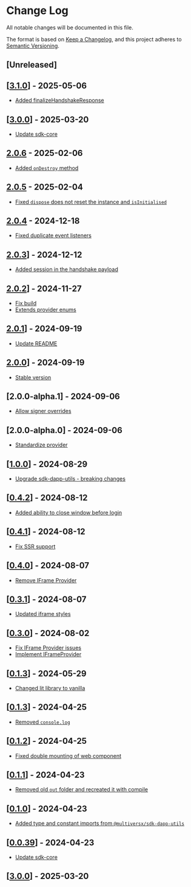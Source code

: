 # Change Log

All notable changes will be documented in this file.

The format is based on [Keep a Changelog](https://keepachangelog.com/en/1.0.0/),
and this project adheres to [Semantic Versioning](https://semver.org/spec/v2.0.0.html).

## [Unreleased]

## [[3.1.0](https://github.com/multiversx/mx-sdk-js-web-wallet-cross-window-provider/pull/84)] - 2025-05-06

- [Added finalizeHandshakeResponse](https://github.com/multiversx/mx-sdk-js-web-wallet-cross-window-provider/pull/83)

## [[3.0.0](https://github.com/multiversx/mx-sdk-js-web-wallet-cross-window-provider/pull/82)] - 2025-03-20

- [Update sdk-core](https://github.com/multiversx/mx-sdk-js-web-wallet-cross-window-provider/pull/82)

## [2.0.6](https://github.com/multiversx/mx-sdk-js-web-wallet-cross-window-provider/pull/81) - 2025-02-06

- [Added `onDestroy` method](https://github.com/multiversx/mx-sdk-js-web-wallet-cross-window-provider/pull/80)

## [2.0.5](https://github.com/multiversx/mx-sdk-js-web-wallet-cross-window-provider/pull/79) - 2025-02-04

- [Fixed `dispose` does not reset the instance and `isInitialised`](https://github.com/multiversx/mx-sdk-js-web-wallet-cross-window-provider/pull/78)

## [2.0.4](https://github.com/multiversx/mx-sdk-js-web-wallet-cross-window-provider/pull/76) - 2024-12-18

- [Fixed duplicate event listeners](https://github.com/multiversx/mx-sdk-js-web-wallet-cross-window-provider/pull/75)

## [2.0.3](https://github.com/multiversx/mx-sdk-js-web-wallet-cross-window-provider/pull/74)] - 2024-12-12

- [Added session in the handshake payload](https://github.com/multiversx/mx-sdk-js-web-wallet-cross-window-provider/pull/73)

## [2.0.2](https://github.com/multiversx/mx-sdk-js-web-wallet-cross-window-provider/pull/70)] - 2024-11-27

- [Fix build](https://github.com/multiversx/mx-sdk-js-web-wallet-cross-window-provider/pull/71)
- [Extends provider enums](https://github.com/multiversx/mx-sdk-js-web-wallet-cross-window-provider/pull/69)

## [2.0.1](https://github.com/multiversx/mx-sdk-js-web-wallet-cross-window-provider/pull/68)] - 2024-09-19

- [Update README](https://github.com/multiversx/mx-sdk-js-web-wallet-cross-window-provider/pull/55)

## [2.0.0](https://github.com/multiversx/mx-sdk-js-web-wallet-cross-window-provider/pull/67)] - 2024-09-19

- [Stable version](https://github.com/multiversx/mx-sdk-js-web-wallet-cross-window-provider/pull/66)

## [2.0.0-alpha.1] - 2024-09-06

- [Allow signer overrides](https://github.com/multiversx/mx-sdk-js-web-wallet-cross-window-provider/commit/7fe6c7167588e7d58e291f6d978701bb1ad8d59a)

## [2.0.0-alpha.0] - 2024-09-06

- [Standardize provider](https://github.com/multiversx/mx-sdk-js-web-wallet-cross-window-provider/pull/65)

## [[1.0.0](https://github.com/multiversx/mx-sdk-js-web-wallet-cross-window-provider/pull/61)] - 2024-08-29

- [Upgrade sdk-dapp-utils - breaking changes](https://github.com/multiversx/mx-sdk-js-web-wallet-cross-window-provider/pull/60)

## [[0.4.2](https://github.com/multiversx/mx-sdk-js-web-wallet-cross-window-provider/pull/59)] - 2024-08-12

- [Added ability to close window before login](https://github.com/multiversx/mx-sdk-js-web-wallet-cross-window-provider/pull/58)

## [[0.4.1](https://github.com/multiversx/mx-sdk-js-web-wallet-cross-window-provider/pull/57)] - 2024-08-12

- [Fix SSR support](https://github.com/multiversx/mx-sdk-js-web-wallet-cross-window-provider/pull/56)

## [[0.4.0](https://github.com/multiversx/mx-sdk-js-web-wallet-cross-window-provider/pull/54)] - 2024-08-07

- [Remove IFrame Provider](https://github.com/multiversx/mx-sdk-js-web-wallet-cross-window-provider/pull/53)

## [[0.3.1](https://github.com/multiversx/mx-sdk-js-web-wallet-cross-window-provider/pull/52)] - 2024-08-07

- [Updated iframe styles](https://github.com/multiversx/mx-sdk-js-web-wallet-cross-window-provider/pull/50)

## [[0.3.0](https://github.com/multiversx/mx-sdk-js-web-wallet-cross-window-provider/pull/48)] - 2024-08-02

- [Fix IFrame Provider issues](https://github.com/multiversx/mx-sdk-js-web-wallet-cross-window-provider/pull/47)
- [Implement IFrameProvider](https://github.com/multiversx/mx-sdk-js-web-wallet-cross-window-provider/pull/46)

## [[0.1.3](https://github.com/multiversx/mx-sdk-js-web-wallet-cross-window-provider/pull/45)] - 2024-05-29

- [Changed lit library to vanilla](https://github.com/multiversx/mx-sdk-js-web-wallet-cross-window-provider/pull/44)

## [[0.1.3](https://github.com/multiversx/mx-sdk-js-web-wallet-cross-window-provider/pull/42)] - 2024-04-25

- [Removed `console.log`](https://github.com/multiversx/mx-sdk-js-web-wallet-cross-window-provider/pull/41)

## [[0.1.2](https://github.com/multiversx/mx-sdk-js-web-wallet-cross-window-provider/pull/40)] - 2024-04-25

- [Fixed double mounting of web component](https://github.com/multiversx/mx-sdk-js-web-wallet-cross-window-provider/pull/39)

## [[0.1.1](https://github.com/multiversx/mx-sdk-js-web-wallet-cross-window-provider/pull/38)] - 2024-04-23

- [Removed old `out` folder and recreated it with compile](https://github.com/multiversx/mx-sdk-js-web-wallet-cross-window-provider/pull/38)

## [[0.1.0](https://github.com/multiversx/mx-sdk-js-web-wallet-cross-window-provider/pull/37)] - 2024-04-23

- [Added type and constant imports from `@multiversx/sdk-dapp-utils`](https://github.com/multiversx/mx-sdk-js-web-wallet-cross-window-provider/pull/34)

## [[0.0.39](https://github.com/multiversx/mx-sdk-js-web-wallet-cross-window-provider/pull/33)] - 2024-04-23

- [Update sdk-core](https://github.com/multiversx/mx-sdk-js-web-wallet-cross-window-provider/pull/82)

## [[3.0.0](https://github.com/multiversx/mx-sdk-js-web-wallet-cross-window-provider/pull/82)] - 2025-03-20
